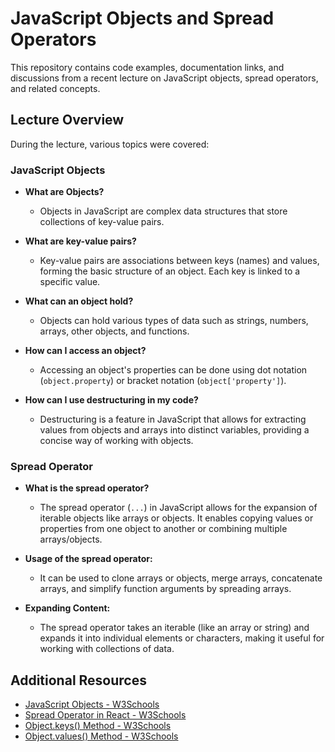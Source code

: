 # JavaScript Objects and Spread Operators

This repository contains code examples, documentation links, and discussions from a recent lecture on JavaScript objects, spread operators, and related concepts.

## Lecture Overview

During the lecture, various topics were covered:

### JavaScript Objects

- **What are Objects?**
  - Objects in JavaScript are complex data structures that store collections of key-value pairs.
  
- **What are key-value pairs?**
  - Key-value pairs are associations between keys (names) and values, forming the basic structure of an object. Each key is linked to a specific value.

- **What can an object hold?**
  - Objects can hold various types of data such as strings, numbers, arrays, other objects, and functions.

- **How can I access an object?**
  - Accessing an object's properties can be done using dot notation (`object.property`) or bracket notation (`object['property']`).

- **How can I use destructuring in my code?**
  - Destructuring is a feature in JavaScript that allows for extracting values from objects and arrays into distinct variables, providing a concise way of working with objects.

### Spread Operator

- **What is the spread operator?**
  - The spread operator (`...`) in JavaScript allows for the expansion of iterable objects like arrays or objects. It enables copying values or properties from one object to another or combining multiple arrays/objects.

- **Usage of the spread operator:**
  - It can be used to clone arrays or objects, merge arrays, concatenate arrays, and simplify function arguments by spreading arrays.

- **Expanding Content:**
  - The spread operator takes an iterable (like an array or string) and expands it into individual elements or characters, making it useful for working with collections of data.

## Additional Resources

- [JavaScript Objects - W3Schools](https://www.w3schools.com/js/js_objects.asp)
- [Spread Operator in React - W3Schools](https://www.w3schools.com/react/react_es6_spread.asp)
- [Object.keys() Method - W3Schools](https://www.w3schools.com/jsref/jsref_object_keys.asp)
- [Object.values() Method - W3Schools](https://www.w3schools.blog/object-values-javascript)
